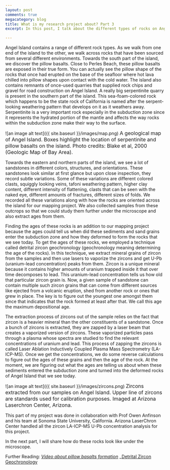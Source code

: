 ```yaml
---
layout: post
comments: true
megacategory: blog
title: What is my research project about? Part 3
excerpt: In this post, I talk about the different types of rocks on Angel Island and how we found the ages of these rocks using a laser, some plasma, and zircons.

---
```

  
Angel Island contains a range of different rock types. As we walk from one end of the island to the other, we walk across rocks that have been sourced from several different environments. Towards the south part of the island, we discover the pillow basalts. Close to Perles Beach, these pillow basalts are exposed in their true form. You can actually see the pillow shape of the rocks that once had erupted on the base of the seafloor where hot lava chilled into pillow shapes upon contact with the cold water. The island also contains remnants of once-used quarries that supplied rock chips and gravel for road construction on Angel Island. A really big serpentinite quarry is present in the southern part of the island. This sea-foam-colored rock which happens to be the state rock of California is named after the serpent-looking weathering pattern that develops on it as it weathers away. Serpentinite is a very important rock especially in the subduction zone since it represents the hydrated portion of the mantle and affects the way rocks within the subduction zone make their way to the surface.

![an image alt text]({{ site.baseurl }}/images/map.png)
<span style="font-size:16px;"> A geological map of Angel Island. Boxes highlight the location of serpentinite and pillow basalts on the island. Photo credits: Blake et al, 2000 (Geologic Map of Bay Area). </span>

Towards the eastern and northern parts of the island, we see a lot of sandstones in different colors, structures, and orientations. These sandstones look similar at first glance but upon close inspection, they record subtle variations. Some of these variations are different colored clasts, squiggly looking veins, tafoni weathering pattern, higher clay content, different intensity of flattening, clasts that can be seen with the naked eye, different amounts of fractures, different sizes of folds. We recorded all these variations along with how the rocks are oriented across the island for our mapping project. We also collected samples from these outcrops so that we could study them further under the microscope and also extract ages from them.
 
Finding the ages of these rocks is an addition to our mapping project because the ages could tell us when did these sediments and sand grains enter the subduction zone and how they deformed to form the rocks that we see today. To get the ages of these rocks, we employed a technique called detrital zircon geochronology (geochronology meaning determining the age of the rocks). In this technique, we extract mineral grains of zircon from the samples and then use lasers to vaporize the zircons and get U-Pb (uranium-lead concentration) peaks from them. Zircon is a unique mineral because it contains higher amounts of uranium trapped inside it that over time decomposes to lead. This uranium-lead concentration tells us how old that particular zircon grain is. Now, a given sample of sandstone can contain multiple such zircon grains that can come from different sources like ejected from a volcanic eruption, shed from another rock or ones that grew in place. The key is to figure out the youngest one amongst them since that indicates that the rock formed at least after that. We call this age the maximum depositional age. 

The extraction process of zircons out of the sample relies on the fact that zircon is a heavier mineral than the other constituents of a sandstone. Once a bunch of zircons is extracted, they are zapped by a laser beam that creates a vaporized version of zircons. These vaporized particles pass through a plasma whose spectra are studied to find the relevant concentrations of uranium and lead. This process of zapping the zircons is called Laser Ablation Inductively Coupled Plasma Mass Spectrometry (LA-ICP-MS). Once we get the concentrations, we do some reverse calculations to figure out the ages of these grains and then the age of the rock. At the moment, we are figuring out what the ages are telling us about when these sediments entered the subduction zone and turned into the deformed rocks of Angel Island that we see today. 

![an image alt text]({{ site.baseurl }}/images/zircons.png)
<span style="font-size:16px;"> Zircons extracted from our samples on Angel Island. Upper line of zircons are standards used for calibration purposes. Imaged at Arizona Laserchron Center, Arizona. </span>

  
This part of my project was done in collaboration with Prof Owen Anfinson and his team at Sonoma State University, California. Arizona LaserChron Center handled all the zircon LA-ICP-MS U-Pb concentration analysis for this project. 

In the next part, I will share how do these rocks look like under the microscope. 

Further Reading:
_[Video about pillow basalts formation](https://youtu.be/o1Y2mu0qrus)_
_[Detrital Zircon Geochronology](https://en.wikipedia.org/wiki/Detrital_zircon_geochronology)

  
